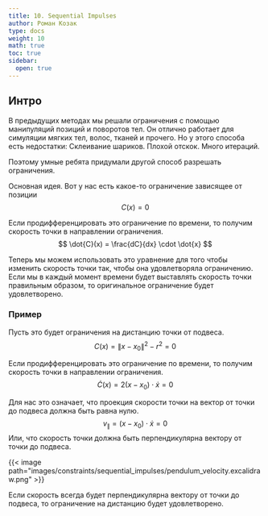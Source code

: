 ```yaml
---
title: 10. Sequential Impulses
author: Роман Козак
type: docs
weight: 10
math: true
toc: true
sidebar:
  open: true
---
```


## Интро

В предыдущих методах мы решали ограничения с помощью манипуляций позиций и поворотов тел. 
Он отлично работает для симуляции мягких тел, волос, тканей и прочего. 
Но у этого способа есть недостатки:
Склеивание шариков. Плохой отскок. Много итераций.


Поэтому умные ребята придумали другой способ разрешать ограничения. 

Основная идея. Вот у нас есть какое-то ограничение зависящее от позиции
$$
C(x) = 0
$$

Если продифференцировать это ограничение по времени, то получим скорость точки в направлении ограничения.
$$
\dot{C}(x) = \frac{dC}{dx} \cdot \dot{x}
$$

Теперь мы можем использовать это уравнение для того чтобы изменить скорость точки так, чтобы она удовлетворяла ограничению.
Если мы в каждый момент времени будет выставлять скорость точки правильным образом, то оригинальное ограничение будет удовлетворено.

### Пример

Пусть это будет ограничения на дистанцию точки от подвеса.
$$
C(x) = \|x - x_0\|^2 - r^2 = 0
$$

Если продифференцировать это ограничение по времени, то получим скорость точки в направлении ограничения.
$$
\dot{C}(x) = 2(x - x_0) \cdot \dot{x} = 0
$$

Для нас это означает, что проекция скорости точки на вектор от точки до подвеса должна быть равна нулю.
$$
v_{\parallel} = (x - x_0) \cdot \dot{x} = 0
$$
Или, что скорость точки должна быть перпендикулярна вектору от точки до подвеса. 

{{< image path="images/constraints/sequential_impulses/pendulum_velocity.excalidraw.png" >}}

Если скорость всегда будет перпендикулярна вектору от точки до подвеса, то ограничение на дистанцию будет удовлетворено.



